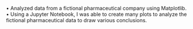 •	Analyzed data from a fictional pharmaceutical company using Matplotlib.
•	Using a Jupyter Notebook, I was able to create many plots to analyze the fictional pharmaceutical data to draw various conclusions.

